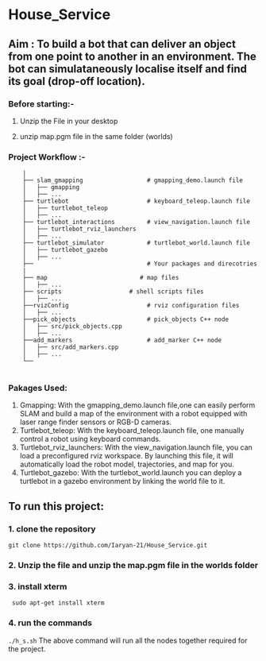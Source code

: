 # House_Service
## Aim : To build a bot that can deliver an object from one point to another in an environment. The bot can simulataneously localise itself and find its goal (drop-off location).
### Before starting:-
 1. Unzip the File in your desktop
 
 2. unzip map.pgm file in the same folder (worlds)

### Project Workflow :-

```├──                                # Official ROS packages
    |
    ├── slam_gmapping                  # gmapping_demo.launch file                   
    │   ├── gmapping
    │   ├── ...
    ├── turtlebot                      # keyboard_teleop.launch file
    │   ├── turtlebot_teleop
    │   ├── ...
    ├── turtlebot_interactions         # view_navigation.launch file      
    │   ├── turtlebot_rviz_launchers
    │   ├── ...
    ├── turtlebot_simulator            # turtlebot_world.launch file 
    │   ├── turtlebot_gazebo
    │   ├── ...
    ├──                                # Your packages and direcotries
    |
    ├── map                          # map files
    │   ├── ...
    ├── scripts                   # shell scripts files
    │   ├── ...
    ├──rvizConfig                      # rviz configuration files
    │   ├── ...
    ├──pick_objects                    # pick_objects C++ node
    │   ├── src/pick_objects.cpp
    │   ├── ...
    ├──add_markers                     # add_marker C++ node
    │   ├── src/add_markers.cpp
    │   ├── ...
    └──
 
```
### Pakages Used:
 1. Gmapping: With the gmapping_demo.launch file,one can easily perform SLAM and build a map of the environment with a robot equipped with laser range finder           sensors or RGB-D cameras.
 2. Turtlebot_teleop: With the keyboard_teleop.launch file, one manually control a robot using keyboard commands.
 3. Turtlebot_rviz_launchers: With the view_navigation.launch file, you can load a preconfigured rviz workspace. By launching this file, it will automatically load     the robot model, trajectories, and map for you.
 4. Turtlebot_gazebo: With the turtlebot_world.launch you can deploy a turtlebot in a gazebo environment by linking the world file to it.


## To run this project:
### 1. clone the repository
```
git clone https://github.com/Iaryan-21/House_Service.git
```
### 2. Unzip the file and unzip the map.pgm file in the worlds folder
### 3. install xterm
``` sudo apt-get install xterm```
### 4. run the commands
``` ./h_s.sh ```
The above command will run all the nodes together required for the project.
